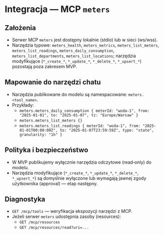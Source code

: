 # Integracja — MCP `meters`

## Założenia
- Serwer MCP `meters` jest dostępny lokalnie (stdio) lub w sieci (ws/wss).
- Narzędzia typowe: `meters_health`, `meters_metrics`, `meters_list_meters`, `meters_list_readings`, `meters_daily_consumption`, `meters_list_departments`, `meters_list_locations`; narzędzia modyfikujące (`*_create_*`, `*_update_*`, `*_delete_*`, `*_upsert_*`) pozostają poza zakresem MVP.

## Mapowanie do narzędzi chatu
- Narzędzia publikowane do modelu są namespacowane: `meters.<tool_name>`.
- Przykłady:
  - `meters.meters_daily_consumption { meterId: "woda-1", from: "2025-01-01", to: "2025-01-07", tz: "Europe/Warsaw" }`
  - `meters.meters_list_meters {}`
  - `meters.meters_list_readings { meterId: "woda-1", from: "2025-01-01T00:00:00Z", to: "2025-01-07T23:59:59Z", type: "state", granularity: "1h" }`

## Polityka i bezpieczeństwo
- W MVP publikujemy wyłącznie narzędzia odczytowe (read‑only) do modelu.
- Narzędzia modyfikujące (`*_create_*`, `*_update_*`, `*_delete_*`, `*_upsert_*`) są domyślnie wyłączone lub wymagają jawnej zgody użytkownika (approval) — etap następny.

## Diagnostyka
- `GET /mcp/tools` — weryfikacja ekspozycji narzędzi z MCP.
- Jeżeli serwer `meters` udostępnia zasoby (resources):
  - `GET /mcp/resources`
  - `GET /mcp/resources/read?uri=...`
